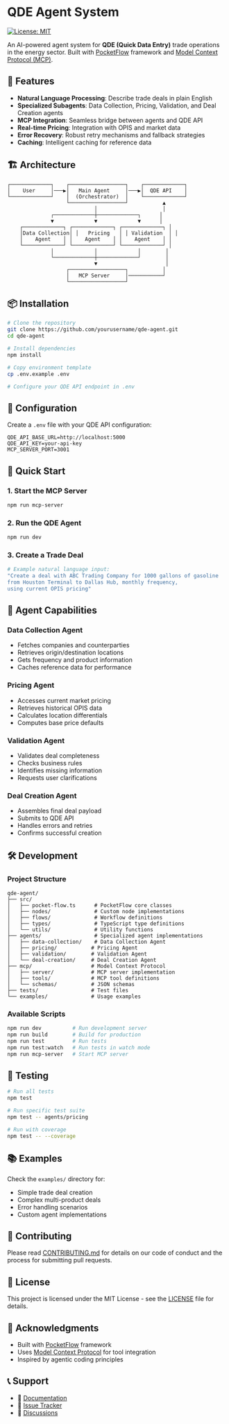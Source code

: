 # QDE Agent System

[![License: MIT](https://img.shields.io/badge/License-MIT-yellow.svg)](https://opensource.org/licenses/MIT)

An AI-powered agent system for **QDE (Quick Data Entry)** trade operations in the energy sector. Built with [PocketFlow](https://github.com/The-Pocket/PocketFlow-Typescript) framework and [Model Context Protocol (MCP)](https://github.com/anthropics/mcp).

## 🚀 Features

- **Natural Language Processing**: Describe trade deals in plain English
- **Specialized Subagents**: Data Collection, Pricing, Validation, and Deal Creation agents
- **MCP Integration**: Seamless bridge between agents and QDE API
- **Real-time Pricing**: Integration with OPIS and market data
- **Error Recovery**: Robust retry mechanisms and fallback strategies
- **Caching**: Intelligent caching for reference data

## 🏗️ Architecture

```
┌─────────────┐    ┌──────────────────┐    ┌─────────────┐
│    User     │───▶│   Main Agent     │───▶│  QDE API    │
└─────────────┘    │  (Orchestrator)  │    └─────────────┘
                   └──────────────────┘           ▲
                            │                     │
              ┌─────────────┼─────────────┐      │
              ▼             ▼             ▼      │
    ┌─────────────┐ ┌─────────────┐ ┌─────────────┐ │
    │Data Collection│ │   Pricing   │ │ Validation  │ │
    │    Agent    │ │    Agent    │ │    Agent    │ │
    └─────────────┘ └─────────────┘ └─────────────┘ │
              │             │             │        │
              └─────────────┼─────────────┘        │
                            ▼                      │
                   ┌──────────────────┐           │
                   │   MCP Server     │───────────┘
                   └──────────────────┘
```

## 📦 Installation

```bash
# Clone the repository
git clone https://github.com/yourusername/qde-agent.git
cd qde-agent

# Install dependencies
npm install

# Copy environment template
cp .env.example .env

# Configure your QDE API endpoint in .env
```

## 🔧 Configuration

Create a `.env` file with your QDE API configuration:

```env
QDE_API_BASE_URL=http://localhost:5000
QDE_API_KEY=your-api-key
MCP_SERVER_PORT=3001
```

## 🚀 Quick Start

### 1. Start the MCP Server

```bash
npm run mcp-server
```

### 2. Run the QDE Agent

```bash
npm run dev
```

### 3. Create a Trade Deal

```bash
# Example natural language input:
"Create a deal with ABC Trading Company for 1000 gallons of gasoline 
from Houston Terminal to Dallas Hub, monthly frequency, 
using current OPIS pricing"
```

## 🤖 Agent Capabilities

### Data Collection Agent
- Fetches companies and counterparties
- Retrieves origin/destination locations
- Gets frequency and product information
- Caches reference data for performance

### Pricing Agent
- Accesses current market pricing
- Retrieves historical OPIS data
- Calculates location differentials
- Computes base price defaults

### Validation Agent
- Validates deal completeness
- Checks business rules
- Identifies missing information
- Requests user clarifications

### Deal Creation Agent
- Assembles final deal payload
- Submits to QDE API
- Handles errors and retries
- Confirms successful creation

## 🛠️ Development

### Project Structure

```
qde-agent/
├── src/
│   ├── pocket-flow.ts      # PocketFlow core classes
│   ├── nodes/              # Custom node implementations
│   ├── flows/              # Workflow definitions
│   ├── types/              # TypeScript type definitions
│   └── utils/              # Utility functions
├── agents/                 # Specialized agent implementations
│   ├── data-collection/    # Data Collection Agent
│   ├── pricing/           # Pricing Agent
│   ├── validation/        # Validation Agent
│   └── deal-creation/     # Deal Creation Agent
├── mcp/                   # Model Context Protocol
│   ├── server/            # MCP server implementation
│   ├── tools/             # MCP tool definitions
│   └── schemas/           # JSON schemas
├── tests/                 # Test files
└── examples/              # Usage examples
```

### Available Scripts

```bash
npm run dev          # Run development server
npm run build        # Build for production
npm run test         # Run tests
npm run test:watch   # Run tests in watch mode
npm run mcp-server   # Start MCP server
```

## 🧪 Testing

```bash
# Run all tests
npm test

# Run specific test suite
npm test -- agents/pricing

# Run with coverage
npm test -- --coverage
```

## 📚 Examples

Check the `examples/` directory for:
- Simple trade deal creation
- Complex multi-product deals
- Error handling scenarios
- Custom agent implementations

## 🤝 Contributing

Please read [CONTRIBUTING.md](CONTRIBUTING.md) for details on our code of conduct and the process for submitting pull requests.

## 📄 License

This project is licensed under the MIT License - see the [LICENSE](LICENSE) file for details.

## 🙏 Acknowledgments

- Built with [PocketFlow](https://github.com/The-Pocket/PocketFlow-Typescript) framework
- Uses [Model Context Protocol](https://github.com/anthropics/mcp) for tool integration
- Inspired by agentic coding principles

## 📞 Support

- 📖 [Documentation](./docs/)
- 🐛 [Issue Tracker](https://github.com/yourusername/qde-agent/issues)
- 💬 [Discussions](https://github.com/yourusername/qde-agent/discussions)